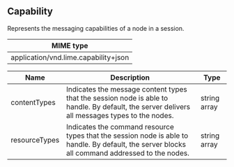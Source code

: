 ## Capability

Represents the messaging capabilities of a node in a session.

| MIME type                                 |
|-------------------------------------------|
|    application/vnd.lime.capability+json |


| Name          | Description                                                                                                                                     | Type         |
|---------------|-------------------------------------------------------------------------------------------------------------------------------------------------|--------------|
| contentTypes  | Indicates the message content types that the session node is able to handle. By default, the server delivers all messages types to the nodes.   | string array |
| resourceTypes | Indicates the command resource types that the session node is able to handle. By default, the server blocks all command addressed to the nodes. | string array |